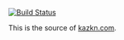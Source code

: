  [![Build Status](https://travis-ci.org/kzkn/kzkn.github.io.svg?branch=hugo)](https://travis-ci.org/kzkn/kzkn.github.io)
 
This is the source of [kazkn.com](http://kazkn.com).
